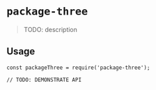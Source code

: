 # `package-three`

> TODO: description

## Usage

```
const packageThree = require('package-three');

// TODO: DEMONSTRATE API
```
